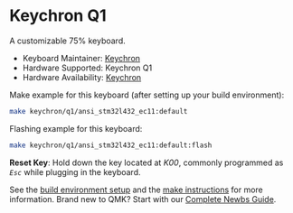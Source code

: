# Keychron Q1

A customizable 75% keyboard.

* Keyboard Maintainer: [Keychron](https://github.com/keychron)
* Hardware Supported: Keychron Q1
* Hardware Availability: [Keychron](https://keychron.com?search=Q1)

Make example for this keyboard (after setting up your build environment):

```bash
make keychron/q1/ansi_stm32l432_ec11:default
```

Flashing example for this keyboard:

```bash
make keychron/q1/ansi_stm32l432_ec11:default:flash
```

**Reset Key**: Hold down the key located at *K00*, commonly programmed as *`Esc`* while plugging in the keyboard.

See the [build environment setup](https://docs.qmk.fm/#/getting_started_build_tools) and the [make instructions](https://docs.qmk.fm/#/getting_started_make_guide) for more information. Brand new to QMK? Start with our [Complete Newbs Guide](https://docs.qmk.fm/#/newbs).

